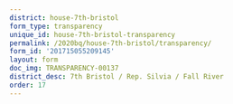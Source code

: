 ```yaml
---
district: house-7th-bristol
form_type: transparency
unique_id: house-7th-bristol-transparency
permalink: /2020bq/house-7th-bristol/transparency/
form_id: '201715055209145'
layout: form
doc_img: TRANSPARENCY-00137
district_desc: 7th Bristol / Rep. Silvia / Fall River
order: 17
---
```

